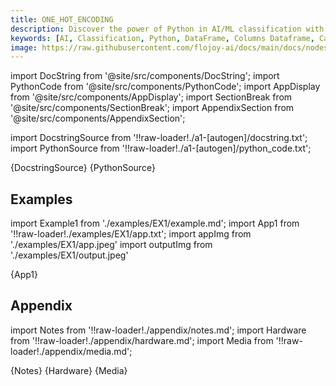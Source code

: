 ```yaml
---
title: ONE_HOT_ENCODING
description: Discover the power of Python in AI/ML classification with the ONE_HOT_ENCODING node that creates encoding from a dataframe and columns dataframe containing categorical features.
keywords: [AI, Classification, Python, DataFrame, Columns Dataframe, Categorical Features, Encoding]
image: https://raw.githubusercontent.com/flojoy-ai/docs/main/docs/nodes/AI_ML/CLASSIFICATION/ONE_HOT_ENCODING/examples/EX1/output.jpeg
---
```



[//]: # (Custom component imports)

import DocString from '@site/src/components/DocString';
import PythonCode from '@site/src/components/PythonCode';
import AppDisplay from '@site/src/components/AppDisplay';
import SectionBreak from '@site/src/components/SectionBreak';
import AppendixSection from '@site/src/components/AppendixSection';

[//]: # (Docstring)

import DocstringSource from '!!raw-loader!./a1-[autogen]/docstring.txt';
import PythonSource from '!!raw-loader!./a1-[autogen]/python_code.txt';

<DocString>{DocstringSource}</DocString>
<PythonCode GLink='AI_ML/CLASSIFICATION/ONE_HOT_ENCODING/ONE_HOT_ENCODING.py'>{PythonSource}</PythonCode>

<SectionBreak />

[//]: # (Examples)

## Examples

import Example1 from './examples/EX1/example.md';
import App1 from '!!raw-loader!./examples/EX1/app.txt';
import appImg from './examples/EX1/app.jpeg'
import outputImg from './examples/EX1/output.jpeg'

<AppDisplay 
    nodeLabel='ONE_HOT_ENCODING'
    appImg={appImg}
    outputImg={outputImg}
    >
    {App1}
</AppDisplay>

<Example1 />

<SectionBreak />

[//]: # (Appendix)

## Appendix

import Notes from '!!raw-loader!./appendix/notes.md';
import Hardware from '!!raw-loader!./appendix/hardware.md';
import Media from '!!raw-loader!./appendix/media.md';

<AppendixSection index={0} folderPath='nodes/AI_ML/CLASSIFICATION/ONE_HOT_ENCODING/appendix/'>{Notes}</AppendixSection>
<AppendixSection index={1} folderPath='nodes/AI_ML/CLASSIFICATION/ONE_HOT_ENCODING/appendix/'>{Hardware}</AppendixSection>
<AppendixSection index={2} folderPath='nodes/AI_ML/CLASSIFICATION/ONE_HOT_ENCODING/appendix/'>{Media}</AppendixSection>